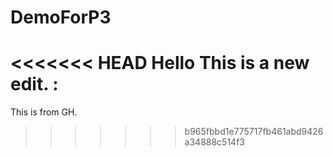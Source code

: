 # DemoForP3
<<<<<<< HEAD
Hello This is a new edit.
:
=======

This is from GH.
>>>>>>> b965fbbd1e775717fb461abd9426a34888c514f3
